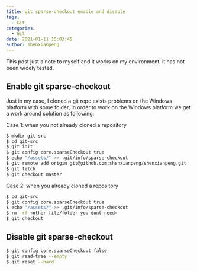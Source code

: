 ```yaml
---
title: git sparse-checkout enable and disable
tags:
  - Git
categories:
  - Git
date: 2021-01-11 15:03:45
author: shenxianpeng
---
```


This post just a note to myself and it works on my environment. it has not been widely tested.

## Enable git sparse-checkout

Just in my case, I cloned a git repo exists problems on the Windows platform with some folder, in order to work on the Windows platform we get a work around solution as following:

Case 1: when you not already cloned a repository

```bash
$ mkdir git-src
$ cd git-src
$ git init
$ git config core.sparseCheckout true
$ echo "/assets/" >> .git/info/sparse-checkout
$ git remote add origin git@github.com:shenxianpeng/shenxianpeng.git
$ git fetch
$ git checkout master
```

Case 2: when you already cloned a repository

```bash
$ cd git-src
$ git config core.sparseCheckout true
$ echo "/assets/" >> .git/info/sparse-checkout
$ rm -rf <other-file/folder-you-dont-need>
$ git checkout
```

## Disable git sparse-checkout

```bash
$ git config core.sparseCheckout false
$ git read-tree --empty
$ git reset --hard
```
